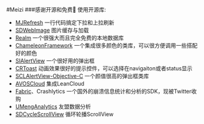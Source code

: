 #Meizi
###感谢开源和免费🌈
使用开源库:

- [MJRefresh](https://github.com/CoderMJLee/MJRefresh) 一行代码搞定下拉和上拉刷新
- [SDWebImage](https://github.com/rs/SDWebImage) 图片缓存与加载
- [Realm](https://realm.io/) 一个很强大而且完全免费的本地数据库
- [ChameleonFramework](https://github.com/ViccAlexander/Chameleon) 一个集成很多颜色的类库，可以很方便调用一些搭配好的颜色
- [SIAlertView](https://github.com/Sumi-Interactive/SIAlertView) 一个很好用的弹出框
- [CRToast](https://github.com/cruffenach/CRToast) 动画效果很好的提示控件，可以选择在navigaiton或者status显示
- [SCLAlertView-Objective-C](https://github.com/dogo/SCLAlertView) 一个颜值很高的弹出框类库
- [AVOSCloud](https://leancloud.cn/docs/sdk_down.html) 集成LeanCloud
- [Fabric](https://fabric.io)、Crashlytics 一个国外的崩溃信息统计和分析的SDK，现被Twitter收购
- [UMengAnalytics](http://www.umeng.com/) 友盟数据分析
- [SDCycleScrollView](https://github.com/gsdios/SDCycleScrollView) 循环轮播ScrollView